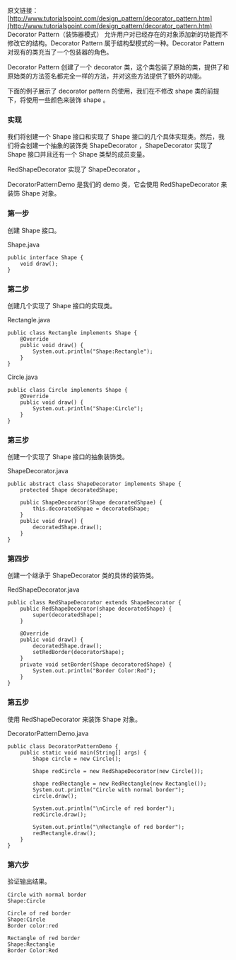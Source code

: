 原文链接：[http://www.tutorialspoint.com/design_pattern/decorator_pattern.htm](http://www.tutorialspoint.com/design_pattern/decorator_pattern.htm)
Decorator Pattern（装饰器模式） 允许用户对已经存在的对象添加新的功能而不修改它的结构。Decorator Pattern 属于结构型模式的一种。Decorator Pattern 对现有的类充当了一个包装器的角色。

Decorator Pattern 创建了一个 decorator 类，这个类包装了原始的类，提供了和原始类的方法签名都完全一样的方法，并对这些方法提供了额外的功能。

下面的例子展示了 decorator pattern 的使用，我们在不修改 shape 类的前提下，将使用一些颜色来装饰 shape 。
 
### 实现
我们将创建一个 Shape 接口和实现了 Shape 接口的几个具体实现类。然后，我们将会创建一个抽象的装饰类 ShapeDecorator ，ShapeDecorator 实现了 Shape 接口并且还有一个 Shape 类型的成员变量。

RedShapeDecorator 实现了 ShapeDecorator 。

DecoratorPatternDemo 是我们的 demo 类，它会使用 RedShapeDecorator 来装饰 Shape 对象。
 
### 第一步
创建 Shape 接口。

Shape.java

    public interface Shape {
        void draw();
    }
    
### 第二步
创建几个实现了 Shape 接口的实现类。
    
Rectangle.java
    
    public class Rectangle implements Shape {
        @Override
        public void draw() {
            System.out.println("Shape:Rectangle");
        }
    }

Circle.java
    
    public class Circle implements Shape {
        @Override
        public void draw() {
            System.out.println("Shape:Circle");
        }
    }
    
### 第三步
创建一个实现了 Shape 接口的抽象装饰类。

ShapeDecorator.java
    
    public abstract class ShapeDecorator implements Shape {
        protected Shape decoratedShape;
        
        public ShapeDecorator(Shape decoratedShpae) {
            this.decoratedShpae = decoratedShape;
        }
        public void draw() {
            decoratedShape.draw();
        }
    }
    
### 第四步
创建一个继承于 ShapeDecorator 类的具体的装饰类。

RedShapeDecorator.java
    
    public class RedShapeDecorator extends ShapeDecorator {
        public RedShapeDecorator(shape decoratedShape) {
            super(decoratedShape);
        }
        
        @Override
        public void draw() {
            decoratedShape.draw();
            setRedBorder(decoratorShape);
        }
        private void setBorder(Shape decoratoredShape) {
            System.out.println("Border Color:Red");
        }
    }
    
### 第五步
使用 RedShapeDecorator 来装饰 Shape 对象。

DecoratorPatternDemo.java
    
    public class DecoratorPatternDemo {
        public static void main(String[] args) {
            Shape circle = new Circle();
            
            Shape redCircle = new RedShapeDecorator(new Circle());
            
            shape redRectangle = new RedRectangle(new Rectangle());
            System.out.println("Circle with normal border");
            circle.draw();
            
            System.out.println("\nCircle of red border");
            redCircle.draw();
            
            System.out.println("\nRectangle of red border");
            redRectangle.draw();
        }
    }
    
### 第六步

验证输出结果。
    
    Circle with normal border
    Shape:Circle
    
    Circle of red border
    Shape:Circle
    Border color:red
    
    Rectangle of red border
    Shape:Rectangle
    Border Color:Red
 

